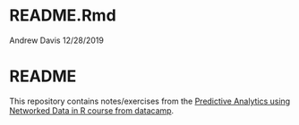 README.Rmd
================
Andrew Davis
12/28/2019

# README

This repository contains notes/exercises from the [Predictive Analytics
using Networked Data in R course from
datacamp](https://www.datacamp.com/courses/predictive-analytics-using-networked-data-in-r).
